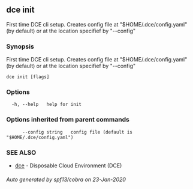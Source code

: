## dce init

First time DCE cli setup. Creates config file at "$HOME/.dce/config.yaml" (by default) or at the location specifief by "--config"

### Synopsis

First time DCE cli setup. Creates config file at "$HOME/.dce/config.yaml" (by default) or at the location specifief by "--config"

```
dce init [flags]
```

### Options

```
  -h, --help   help for init
```

### Options inherited from parent commands

```
      --config string   config file (default is "$HOME/.dce/config.yaml")
```

### SEE ALSO

* [dce](dce.md)	 - Disposable Cloud Environment (DCE)

###### Auto generated by spf13/cobra on 23-Jan-2020
